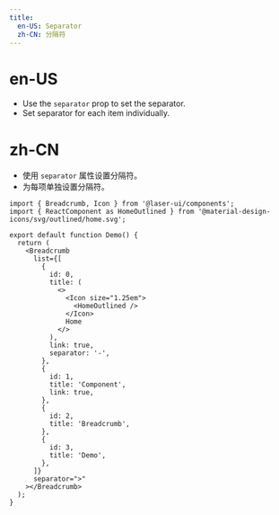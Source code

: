 ```yaml
---
title:
  en-US: Separator
  zh-CN: 分隔符
---
```


# en-US

- Use the `separator` prop to set the separator.
- Set separator for each item individually.

# zh-CN

- 使用 `separator` 属性设置分隔符。
- 为每项单独设置分隔符。

```tsx
import { Breadcrumb, Icon } from '@laser-ui/components';
import { ReactComponent as HomeOutlined } from '@material-design-icons/svg/outlined/home.svg';

export default function Demo() {
  return (
    <Breadcrumb
      list={[
        {
          id: 0,
          title: (
            <>
              <Icon size="1.25em">
                <HomeOutlined />
              </Icon>
              Home
            </>
          ),
          link: true,
          separator: '-',
        },
        {
          id: 1,
          title: 'Component',
          link: true,
        },
        {
          id: 2,
          title: 'Breadcrumb',
        },
        {
          id: 3,
          title: 'Demo',
        },
      ]}
      separator=">"
    ></Breadcrumb>
  );
}
```
